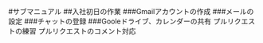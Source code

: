 #サブマニュアル
##入社初日の作業
###Gmailアカウントの作成
###メールの設定
###チャットの登録
###Gooleドライブ、カレンダーの共有
プルリクエストの練習
プルリクエストのコメント対応